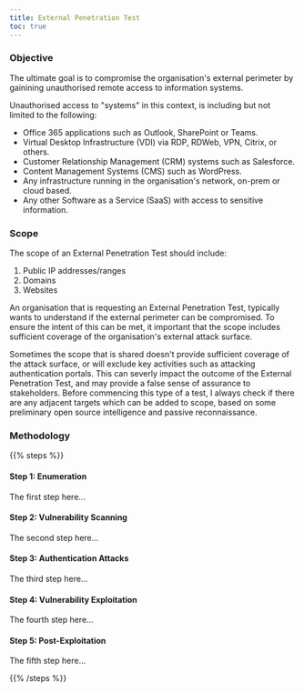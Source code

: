 ```yaml
---
title: External Penetration Test
toc: true
---
```

### Objective
The ultimate goal is to compromise the organisation's external perimeter by gainining unauthorised remote access to information systems. 

Unauthorised access to "systems" in this context, is including but not limited to the following:
* Office 365 applications such as Outlook, SharePoint or Teams.
* Virtual Desktop Infrastructure (VDI) via RDP, RDWeb, VPN, Citrix, or others.
* Customer Relationship Management (CRM) systems such as Salesforce. 
* Content Management Systems (CMS) such as WordPress. 
* Any infrastructure running in the organisation's network, on-prem or cloud based.
* Any other Software as a Service (SaaS) with access to sensitive information.

### Scope
The scope of an External Penetration Test should include:
1. Public IP addresses/ranges
2. Domains
3. Websites 

An organisation that is requesting an External Penetration Test, typically wants to understand if the external perimeter can be compromised. To ensure the intent of this can be met, it important that the scope includes sufficient coverage of the organisation's external attack surface. 

Sometimes the scope that is shared doesn't provide sufficient coverage of the attack surface, or will exclude key activities such as attacking authentication portals. This can severly impact the outcome of the External Penetration Test, and may provide a false sense of assurance to stakeholders. Before commencing this type of a test, I always check if there are any adjacent targets which can be added to scope, based on some preliminary open source intelligence and passive reconnaissance. 

### Methodology
{{% steps %}}

#### Step 1: Enumeration

The first step here...

#### Step 2: Vulnerability Scanning

The second step here...

#### Step 3: Authentication Attacks

The third step here...

#### Step 4: Vulnerability Exploitation

The fourth step here...

#### Step 5: Post-Exploitation

The fifth step here...

{{% /steps %}}